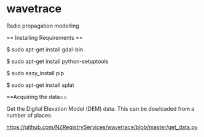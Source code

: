 wavetrace
=========

Radio propagation modelling

== Installing Requirements ==

$ sudo apt-get install gdal-bin

$ sudo apt-get install python-setuptools

$ sudo easy_install pip

$ sudo apt-get install splat



==Acquiring the  data==

Get the Digital Elevation Model (DEM) data.  This can be dowloaded from a number of places.

https://github.com/NZRegistryServices/wavetrace/blob/master/get_data.py
